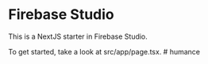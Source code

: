 # Firebase Studio

This is a NextJS starter in Firebase Studio.

To get started, take a look at src/app/page.tsx.
#   h u m a n c e  
 